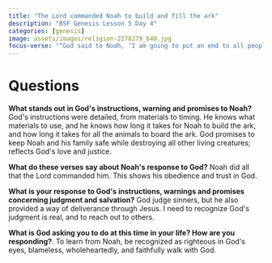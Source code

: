 ```yaml
---
title: "The Lord commanded Noah to build and fill the ark"
description: "BSF Genesis Lesson 5 Day 4"
categories: [genesis]
image: assets/images/religion-2278279_640.jpg
focus-verse: "“God said to Noah, ‘I am going to put an end to all people, for the earth is filled with violence because of them. I am surely going to destroy both them and the earth.’ ” – Genesis 6:13"
---
```


# Questions

**What stands out in God's instructions, warning and promises to Noah?** God's instructions were detailed, from materials to timing. He knows what materials to use, and he knows how long it takes for Noah to build the ark, and how long it takes for all the animals to board the ark. God promises to keep Noah and his family safe while destroying all other living creatures;  reflects God's love and justice.

**What do these verses say about Noah's response to God?** Noah did all that the Lord commanded him. This shows his obedience and trust in God.

**What is your response to God's instructions, warnings and promises concerning judgment and salvation?** God judge sinners, but he also provided a way of deliverance through Jesus. I need to recognize God's judgment is real, and to reach out to others.

**What is God asking you to do at this time in your life? How are you responding?**. To learn from Noah, be recognized as righteous in God's eyes, blameless, wholeheartedly, and faithfully walk with God.
